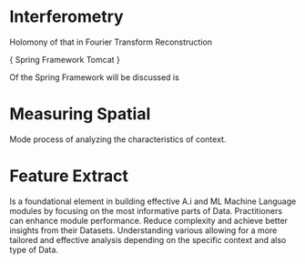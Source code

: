 # Interferometry
Holomony of that in Fourier Transform Reconstruction 

{ Spring Framework Tomcat }

Of the Spring Framework will be discussed is

# Measuring Spatial

Mode process of analyzing the characteristics of context.

# Feature Extract

Is a foundational element in building effective A.i and ML Machine Language modules by focusing on the most informative parts of Data. Practitioners can enhance module performance. Reduce complexity and achieve better insights from their Datasets. Understanding various allowing for a more tailored and effective analysis depending on the specific context and also type of Data.


